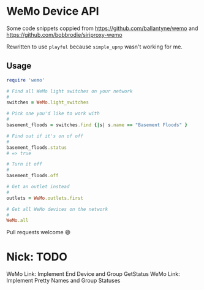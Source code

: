 WeMo Device API
===============

Some code snippets coppied from https://github.com/ballantyne/wemo and
https://github.com/bobbrodie/siriproxy-wemo

Rewritten to use `playful` because `simple_upnp` wasn't working for me.

## Usage

```ruby
require 'wemo'

# Find all WeMo light switches on your network
#
switches = WeMo.light_switches

# Pick one you'd like to work with
#
basement_floods = switches.find {|s| s.name == "Basement Floods" }

# Find out if it's on of off
#
basement_floods.status
# => true

# Turn it off
#
basement_floods.off

# Get an outlet instead
#
outlets = WeMo.outlets.first

# Get all WeMo devices on the network
#
WeMo.all
```

Pull requests welcome :smile:




Nick: TODO
=================
WeMo Link: Implement End Device and Group GetStatus
WeMo Link: Implement Pretty Names and Group Statuses


